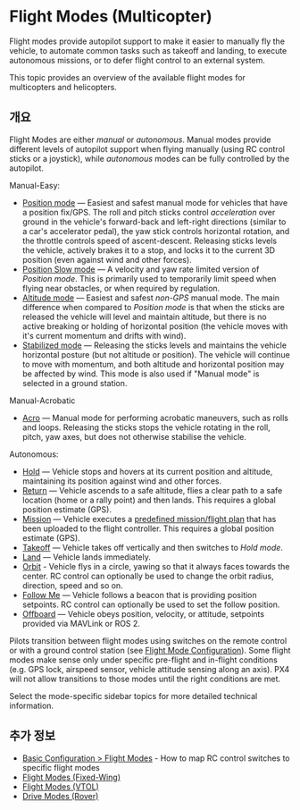 # Flight Modes (Multicopter)

Flight modes provide autopilot support to make it easier to manually fly the vehicle, to automate common tasks such as takeoff and landing, to execute autonomous missions, or to defer flight control to an external system.

This topic provides an overview of the available flight modes for multicopters and helicopters.

## 개요

Flight Modes are either _manual_ or _autonomous_.
Manual modes provide different levels of autopilot support when flying manually (using RC control sticks or a joystick), while _autonomous_ modes can be fully controlled by the autopilot.

Manual-Easy:

- [Position mode](../flight_modes_mc/position.md) — Easiest and safest manual mode for vehicles that have a position fix/GPS.
  The roll and pitch sticks control _acceleration_ over ground in the vehicle's forward-back and left-right directions (similar to a car's accelerator pedal), the yaw stick controls horizontal rotation, and the throttle controls speed of ascent-descent.
  Releasing sticks levels the vehicle, actively brakes it to a stop, and locks it to the current 3D position (even against wind and other forces).
- [Position Slow mode](../flight_modes_mc/position_slow.md) — A velocity and yaw rate limited version of _Position mode_.
  This is primarily used to temporarily limit speed when flying near obstacles, or when required by regulation.
- [Altitude mode](../flight_modes_mc/altitude.md) — Easiest and safest _non-GPS_ manual mode.
  The main difference when compared to _Position mode_ is that when the sticks are released the vehicle will level and maintain altitude, but there is no active breaking or holding of horizontal position (the vehicle moves with it's current momentum and drifts with wind).
- [Stabilized mode](../flight_modes_mc/manual_stabilized.md) — Releasing the sticks levels and maintains the vehicle horizontal posture (but not altitude or position).
  The vehicle will continue to move with momentum, and both altitude and horizontal position may be affected by wind.
  This mode is also used if "Manual mode" is selected in a ground station.

Manual-Acrobatic

- [Acro](../flight_modes_mc/acro.md) — Manual mode for performing acrobatic maneuvers, such as rolls and loops.
  Releasing the sticks stops the vehicle rotating in the roll, pitch, yaw axes, but does not otherwise stabilise the vehicle.

Autonomous:

- [Hold](../flight_modes_mc/hold.md) — Vehicle stops and hovers at its current position and altitude, maintaining its position against wind and other forces.
- [Return](../flight_modes_mc/return.md) — Vehicle ascends to a safe altitude, flies a clear path to a safe location (home or a rally point) and then lands.
  This requires a global position estimate (GPS).
- [Mission](../flight_modes_mc/mission.md) — Vehicle executes a [predefined mission/flight plan](../flying/missions.md) that has been uploaded to the flight controller.
  This requires a global position estimate (GPS).
- [Takeoff](../flight_modes_mc/takeoff.md) — Vehicle takes off vertically and then switches to _Hold mode_.
- [Land](../flight_modes_mc/land.md) — Vehicle lands immediately.
- [Orbit](../flight_modes_mc/orbit.md) - Vehicle flys in a circle, yawing so that it always faces towards the center.
  RC control can optionally be used to change the orbit radius, direction, speed and so on.
- [Follow Me](../flight_modes_mc/follow_me.md) — Vehicle follows a beacon that is providing position setpoints.
  RC control can optionally be used to set the follow position.
- [Offboard](../flight_modes_mc/offboard.md) — Vehicle obeys position, velocity, or attitude, setpoints provided via MAVLink or ROS 2.

Pilots transition between flight modes using switches on the remote control or with a ground control station (see [Flight Mode Configuration](../config/flight_mode.md)).
Some flight modes make sense only under specific pre-flight and in-flight conditions (e.g. GPS lock, airspeed sensor, vehicle attitude sensing along an axis).
PX4 will not allow transitions to those modes until the right conditions are met.

Select the mode-specific sidebar topics for more detailed technical information.

## 추가 정보

- [Basic Configuration > Flight Modes](../config/flight_mode.md) - How to map RC control switches to specific flight modes
- [Flight Modes (Fixed-Wing)](../flight_modes_fw/index.md)
- [Flight Modes (VTOL)](../flight_modes_vtol/index.md)
- [Drive Modes (Rover)](../flight_modes_rover/index.md)
